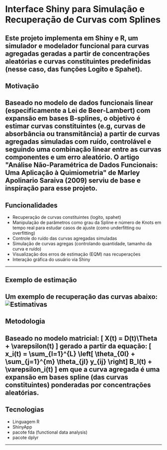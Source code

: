 # Interface Shiny para Simulação e Recuperação de Curvas com Splines

Este projeto implementa em Shiny e R, um simulador e modelador funcional para curvas agregadas geradas a partir de concentrações aleatórias e curvas constituintes predefinidas (nesse caso, das funções Logito e Spahet).
---
## Motivação

Baseado no modelo de dados funcionais linear (especificamente a Lei de Beer-Lambert) com expansão em bases B-splines, o objetivo é estimar curvas constituintes (e.g, curvas de absorbância ou transmitância) a partir de curvas agregadas simuladas com ruído, controlável e seguindo uma combinação linear entre as curvas componentes e um erro aleatório.
O artigo "Análise Não-Paramétrica de Dados Funcionais: Uma Aplicação à Quimiometria" de Marley Apolinario Saraiva (2009) serviu de base e inspiração para esse projeto.
---
##  Funcionalidades

- Recuperação de curvas constituintes (logito, spahet)
- Manipulação de parâmetros como grau da Spline e número de Knots em tempo real para estudar casos de ajuste (como underfitting ou overfitting)
- Controle do ruído das curvas agregadas simuladas
- Simulação de curvas agregas (controlando quantidade, tamanho da curva e ruído)
- Visualização dos erros de estimação (EQM) nas recuperações
- Interação gráfica do usuário via Shiny
---
## Exemplo de estimação
Um exemplo de recuperação das curvas abaixo:
![Estimativas](exmeplo.png)
---
## Metodologia
Baseado no modelo matricial:
\[
X(t) = D(t)\Theta + \varepsilon(t)
\]
gerado a partir da equação:
\[
x_i(t) = \sum_{l=1}^{L} \left[ \theta_{0l} + \sum_{j=1}^{m} \theta_{jl} y_{ij} \right] B_l(t) + \varepsilon_i(t)
\]
em que a curva agregada é uma expansão em bases spline (das curvas constituintes) ponderadas por concentrações aleatórias.
---
## Tecnologias
- Linguagem R
- ShinyApp
- pacote fda (functional data analysis)
- pacote dplyr
---
